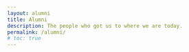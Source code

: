 ```yaml
---
layout: alumni
title: Alumni
description: The people who got us to where we are today.
permalink: /alumni/
# toc: true
---
```


